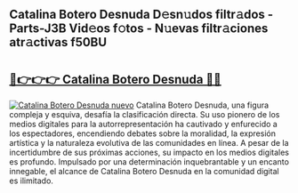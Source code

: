 ## Catalina Botero Desnuda D𝚎sn𝚞dos filtr𝚊dos - Parts-J3B Vid𝚎os f𝚘tos - N𝚞evas filtr𝚊ciones atr𝚊ctivas f50BU

# <h2><a href="http://mb93xf.tromn.icu/?c=Catalina+Botero+Desnuda">🔗👉👉👉 Catalina Botero Desnuda 🔗🔗</a></h2>

[![Catalina Botero Desnuda nuevo](https://i.imgur.com/pEAQMta.gif)](http://mb93xf.tromn.icu/?c=Catalina+Botero+Desnuda)
Catalina Botero Desnuda, una figura compleja y esquiva, desafía la clasificación directa. Su uso pionero de los medios digitales para la autorrepresentación ha cautivado y enfurecido a los espectadores, encendiendo debates sobre la moralidad, la expresión artística y la naturaleza evolutiva de las comunidades en línea. A pesar de la incertidumbre de sus próximas acciones, su impacto en los medios digitales es profundo. Impulsado por una determinación inquebrantable y un encanto innegable, el alcance de Catalina Botero Desnuda en la comunidad digital es ilimitado.
